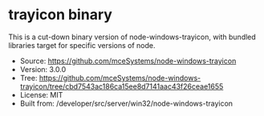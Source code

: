 # trayicon binary

This is a cut-down binary version of node-windows-trayicon, with
bundled libraries target for specific versions of node.

* Source: https://github.com/mceSystems/node-windows-trayicon
* Version: 3.0.0
* Tree: https://github.com/mceSystems/node-windows-trayicon/tree/cbd7543ac186ca15ee8d7141aac43f26ceae1655
* License: MIT
* Built from: /developer/src/server/win32/node-windows-trayicon
